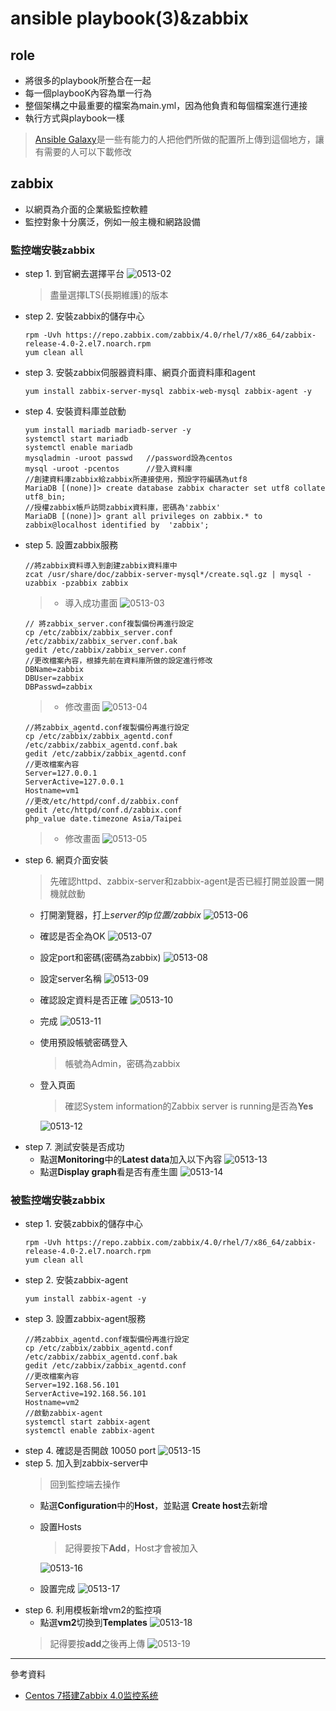 # ansible playbook(3)&zabbix
## role
* 將很多的playbook所整合在一起
* 每一個playbooK內容為單一行為
* 整個架構之中最重要的檔案為main.yml，因為他負責和每個檔案進行連接
* 執行方式與playbook一樣
> [Ansible Galaxy](https://galaxy.ansible.com/)是一些有能力的人把他們所做的配置所上傳到這個地方，讓有需要的人可以下載修改
## zabbix
* 以網頁為介面的企業級監控軟體
* 監控對象十分廣泛，例如一般主機和網路設備
### 監控端安裝zabbix
* step 1. 到官網去選擇平台
    ![0513-02](./img/20200513/0513-02.png)
    >盡量選擇LTS(長期維護)的版本
* step 2. 安裝zabbix的儲存中心
    ```
    rpm -Uvh https://repo.zabbix.com/zabbix/4.0/rhel/7/x86_64/zabbix-release-4.0-2.el7.noarch.rpm
    yum clean all
    ```
* step 3. 安裝zabbix伺服器資料庫、網頁介面資料庫和agent
    ```
    yum install zabbix-server-mysql zabbix-web-mysql zabbix-agent -y
    ```
* step 4. 安裝資料庫並啟動
    ```
    yum install mariadb mariadb-server -y
    systemctl start mariadb
    systemctl enable mariadb
    mysqladmin -uroot passwd   //password設為centos
    mysql -uroot -pcentos      //登入資料庫
    //創建資料庫zabbix給zabbix所連接使用，預設字符編碼為utf8
    MariaDB [(none)]> create database zabbix character set utf8 collate utf8_bin;
    //授權zabbix帳戶訪問zabbix資料庫，密碼為'zabbix'
    MariaDB [(none)]> grant all privileges on zabbix.* to zabbix@localhost identified by  'zabbix';  
    ```
* step 5. 設置zabbix服務
    ```
    //將zabbix資料導入到創建zabbix資料庫中
    zcat /usr/share/doc/zabbix-server-mysql*/create.sql.gz | mysql -uzabbix -pzabbix zabbix 
    ```
    >* 導入成功畫面
    ![0513-03](./img/20200513/0513-03.png)
    ```
    // 將zabbix_server.conf複製備份再進行設定
    cp /etc/zabbix/zabbix_server.conf /etc/zabbix/zabbix_server.conf.bak
    gedit /etc/zabbix/zabbix_server.conf
    //更改檔案內容，根據先前在資料庫所做的設定進行修改
    DBName=zabbix 
    DBUser=zabbix
    DBPasswd=zabbix
    ```
    > * 修改畫面
    ![0513-04](./img/20200513/0513-04.png)
    ```
    //將zabbix_agentd.conf複製備份再進行設定
    cp /etc/zabbix/zabbix_agentd.conf /etc/zabbix/zabbix_agentd.conf.bak
    gedit /etc/zabbix/zabbix_agentd.conf
    //更改檔案內容
    Server=127.0.0.1 
    ServerActive=127.0.0.1
    Hostname=vm1
    //更改/etc/httpd/conf.d/zabbix.conf
    gedit /etc/httpd/conf.d/zabbix.conf
    php_value date.timezone Asia/Taipei
    ```
    >* 修改畫面
    ![0513-05](./img/20200513/0513-05.png)
* step 6. 網頁介面安裝
    >先確認httpd、zabbix-server和zabbix-agent是否已經打開並設置一開機就啟動
    * 打開瀏覽器，打上*server的ip位置/zabbix*
        ![0513-06](./img/20200513/0513-06.png)
    * 確認是否全為OK
        ![0513-07](./img/20200513/0513-07.png)
    * 設定port和密碼(密碼為zabbix)
        ![0513-08](./img/20200513/0513-08.png)
    * 設定server名稱
        ![0513-09](./img/20200513/0513-09.png)
    * 確認設定資料是否正確
        ![0513-10](./img/20200513/0513-10.png)
    * 完成
        ![0513-11](./img/20200513/0513-11.png)
    * 使用預設帳號密碼登入
        >帳號為Admin，密碼為zabbix
    * 登入頁面
        >確認System information的Zabbix server is running是否為**Yes**

        ![0513-12](./img/20200513/0513-12.png)
* step 7. 測試安裝是否成功
    * 點選**Monitoring**中的**Latest data**加入以下內容
        ![0513-13](./img/20200513/0513-13.png)
    * 點選**Display graph**看是否有產生圖
        ![0513-14](./img/20200513/0513-14.png)

### 被監控端安裝zabbix
* step 1. 安裝zabbix的儲存中心
    ```
    rpm -Uvh https://repo.zabbix.com/zabbix/4.0/rhel/7/x86_64/zabbix-release-4.0-2.el7.noarch.rpm
    yum clean all
    ```
* step 2. 安裝zabbix-agent
    ```
    yum install zabbix-agent -y
    ```
* step 3. 設置zabbix-agent服務
    ```
    //將zabbix_agentd.conf複製備份再進行設定
    cp /etc/zabbix/zabbix_agentd.conf /etc/zabbix/zabbix_agentd.conf.bak
    gedit /etc/zabbix/zabbix_agentd.conf
    //更改檔案內容
    Server=192.168.56.101
    ServerActive=192.168.56.101
    Hostname=vm2
    //啟動zabbix-agent
    systemctl start zabbix-agent
    systemctl enable zabbix-agent
    ```
* step 4. 確認是否開啟 10050 port
    ![0513-15](./img/20200513/0513-15.png)
* step 5. 加入到zabbix-server中
    > 回到監控端去操作
    * 點選**Configuration**中的**Host**，並點選 **Create host**去新增
    * 設置Hosts
        >記得要按下**Add**，Host才會被加入

        ![0513-16](./img/20200513/0513-16.png)
    * 設置完成
        ![0513-17](./img/20200513/0513-17.png)
* step 6. 利用模板新增vm2的監控項
    * 點選**vm2**切換到**Templates**
        ![0513-18](./img/20200513/0513-18.png)
    >記得要按**add**之後再上傳
    ![0513-19](./img/20200513/0513-19.png)

---
參考資料
* [Centos 7搭建Zabbix 4.0监控系统](https://m.yisu.com/zixun/15159.html)



    


